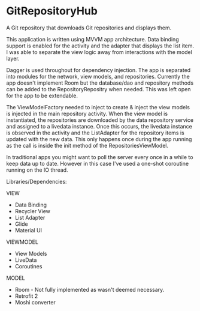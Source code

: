 # GitRepositoryHub
A Git repository that downloads Git repositories and displays them.

This application is written using MVVM app architecture. Data binding support is enabled for the activity and the adapter that
displays the list item. I was able to separate the view logic away from interactions with the model layer.

Dagger is used throughout for dependency injection. The app is separated into modules for the network, view models, and repositories.
Currently the app doesn't implement Room but the database/dao and repository methods can be added to the RepositoryRepositry when needed.
This was left open for the app to be extendable.

The ViewModelFactory needed to inject to create & inject the view models is injected in the main repository activity.
When the view model is instantiated, the repositories are downloaded by the data repository service and assigned to a livedata instance.
Once this occurs, the livedata instance is observed in the activity and the ListAdapter for the repository items is updated with the new data. This only happens once during the app running as the call is inside the init method of the RepositoriesViewModel.

In traditional apps you might want to poll the server every once in a while to keep data up to date. However in this case I've used a one-shot coroutine running on the IO thread.

Libraries/Dependencies:

VIEW
- Data Binding
- Recycler View 
- List Adapter
- Glide
- Material UI

VIEWMODEL
- View Models
- LiveData
- Coroutines

MODEL

- Room - Not fully implemented as wasn't deemed necessary.
- Retrofit 2
- Moshi converter


